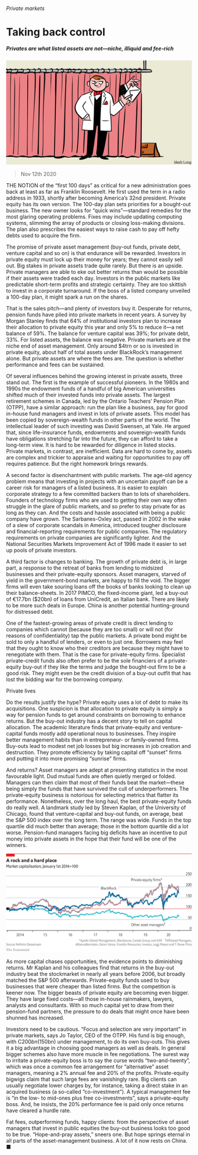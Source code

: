 ###### Private markets

# Taking back control 

##### Privates are what listed assets are not—niche, illiquid and fee-rich 

![image](images/20201114_SRD005_0.jpg) 

> Nov 12th 2020 

THE NOTION of the “first 100 days” as critical for a new administration goes back at least as far as Franklin Roosevelt. He first used the term in a radio address in 1933, shortly after becoming America’s 32nd president. Private equity has its own version. The 100-day plan sets priorities for a bought-out business. The new owner looks for “quick wins”—standard remedies for the most glaring operating problems. Fixes may include updating computing systems, slimming the array of products or closing loss-making divisions. The plan also prescribes the easiest ways to raise cash to pay off hefty debts used to acquire the firm.

The promise of private asset management (buy-out funds, private debt, venture capital and so on) is that endurance will be rewarded. Investors in private equity must lock up their money for years; they cannot easily sell out. Big stakes in private assets trade quite rarely. But there is an upside. Private managers are able to eke out better returns than would be possible if their assets were traded each day. Investors in the public markets like predictable short-term profits and strategic certainty. They are too skittish to invest in a corporate turnaround. If the boss of a listed company unveiled a 100-day plan, it might spark a run on the shares.


That is the sales pitch—and plenty of investors buy it. Desperate for returns, pension funds have piled into private markets in recent years. A survey by Morgan Stanley finds that 64% of institutional investors plan to increase their allocation to private equity this year and only 5% to reduce it—a net balance of 59%. The balance for venture capital was 39%; for private debt, 33%. For listed assets, the balance was negative. Private markets are at the niche end of asset management. Only around $4trn or so is invested in private equity, about half of total assets under BlackRock’s management alone. But private assets are where the fees are. The question is whether performance and fees can be sustained.

Of several influences behind the growing interest in private assets, three stand out. The first is the example of successful pioneers. In the 1980s and 1990s the endowment funds of a handful of big American universities shifted much of their invested funds into private assets. The largest retirement schemes in Canada, led by the Ontario Teachers’ Pension Plan (OTPP), have a similar approach: run the plan like a business, pay for good in-house fund managers and invest in lots of private assets. This model has been copied by sovereign-wealth funds in other parts of the world. The intellectual leader of such investing was David Swensen, at Yale. He argued that, since life-insurance funds, endowments and sovereign-wealth funds have obligations stretching far into the future, they can afford to take a long-term view. It is hard to be rewarded for diligence in listed stocks. Private markets, in contrast, are inefficient. Data are hard to come by, assets are complex and trickier to appraise and waiting for opportunities to pay off requires patience. But the right homework brings rewards.

A second factor is disenchantment with public markets. The age-old agency problem means that investing in projects with an uncertain payoff can be a career risk for managers of a listed business. It is easier to explain corporate strategy to a few committed backers than to lots of shareholders. Founders of technology firms who are used to getting their own way often struggle in the glare of public markets, and so prefer to stay private for as long as they can. And the costs and hassle associated with being a public company have grown. The Sarbanes-Oxley act, passed in 2002 in the wake of a slew of corporate scandals in America, introduced tougher disclosure and financial-reporting requirements for public companies. The regulatory requirements on private companies are significantly lighter. And the National Securities Markets Improvement Act of 1996 made it easier to set up pools of private investors. 

A third factor is changes to banking. The growth of private debt is, in large part, a response to the retreat of banks from lending to midsized businesses and their private-equity sponsors. Asset managers, starved of yield in the government-bond markets, are happy to fill the void. The bigger firms will even take souring loans off the books of banks looking to clean up their balance-sheets. In 2017 PIMCO, the fixed-income giant, led a buy-out of €17.7bn ($20bn) of loans from UniCredit, an Italian bank. There are likely to be more such deals in Europe. China is another potential hunting-ground for distressed debt.

One of the fastest-growing areas of private credit is direct lending to companies which cannot (because they are too small) or will not (for reasons of confidentiality) tap the public markets. A private bond might be sold to only a handful of lenders, or even to just one. Borrowers may feel that they ought to know who their creditors are because they might have to renegotiate with them. That is the case for private-equity firms. Specialist private-credit funds also often prefer to be the sole financiers of a private-equity buy-out if they like the terms and judge the bought-out firm to be a good risk. They might even be the credit division of a buy-out outfit that has lost the bidding war for the borrowing company.

Private lives

Do the results justify the hype? Private equity uses a lot of debt to make its acquisitions. One suspicion is that allocation to private equity is simply a way for pension funds to get around constraints on borrowing to enhance returns. But the buy-out industry has a decent story to tell on capital allocation. The academic literature finds that private-equity and venture-capital funds mostly add operational nous to businesses. They inspire better management habits than in entrepreneur- or family-owned firms. Buy-outs lead to modest net job losses but big increases in job creation and destruction. They promote efficiency by taking capital off “sunset” firms and putting it into more promising “sunrise” firms. 

And returns? Asset managers are adept at presenting statistics in the most favourable light. Dud mutual funds are often quietly merged or folded. Managers can then claim that most of their funds beat the market—these being simply the funds that have survived the cull of underperformers. The private-equity business is notorious for selecting metrics that flatter its performance. Nonetheless, over the long haul, the best private-equity funds do really well. A landmark study led by Steven Kaplan, of the University of Chicago, found that venture-capital and buy-out funds, on average, beat the S&amp;P 500 index over the long term. The range was wide. Funds in the top quartile did much better than average; those in the bottom quartile did a lot worse. Pension-fund managers facing big deficits have an incentive to put money into private assets in the hope that their fund will be one of the winners.

![image](images/20201114_SRC065_0.png) 


As more capital chases opportunities, the evidence points to diminishing returns. Mr Kaplan and his colleagues find that returns in the buy-out industry beat the stockmarket in nearly all years before 2006, but broadly matched the S&amp;P 500 afterwards. Private-equity funds used to buy businesses that were cheaper than listed firms. But the competition is keener now. The bigger beasts of private equity are becoming even bigger. They have large fixed costs—all those in-house rainmakers, lawyers, analysts and consultants. With so much capital yet to draw from their pension-fund partners, the pressure to do deals that might once have been shunned has increased.

Investors need to be cautious. “Focus and selection are very important” in private markets, says Jo Taylor, CEO of the OTPP. His fund is big enough, with C$200bn ($150bn) under management, to do its own buy-outs. This gives it a big advantage in choosing good managers as well as deals. In general bigger schemes also have more muscle in fee negotiations. The surest way to irritate a private-equity boss is to say the curse words “two-and-twenty”, which was once a common fee arrangement for “alternative” asset managers, meaning a 2% annual fee and 20% of the profits. Private-equity bigwigs claim that such large fees are vanishingly rare. Big clients can usually negotiate lower charges by, for instance, taking a direct stake in an acquired business (a so-called “co-investment”). A typical management fee is “in the low- to mid-ones plus free co-investments”, says a private-equity boss. And, he insists, the 20% performance fee is paid only once returns have cleared a hurdle rate.

Fat fees, outperforming funds, happy clients: from the perspective of asset managers that invest in public equities the buy-out business looks too good to be true. “Hope-and-pray assets,” sneers one. But hope springs eternal in all parts of the asset-management business. A lot of it now rests on China. ■


